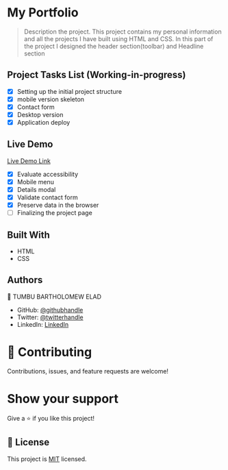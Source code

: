 # My Portfolio

> Description the project.
> This project contains my personal information and all the projects I have built using HTML and CSS.
> In this part of the project I designed the header section(toolbar) and Headline section

## Project Tasks List (Working-in-progress)

- [x] Setting up the initial project structure
- [x] mobile version skeleton
- [x] Contact form
- [x] Desktop version
- [x] Application deploy
## Live Demo
<a href="https://elad237.github.io/">Live Demo Link</a>
- [x] Evaluate accessibility
- [x] Mobile menu
- [x] Details modal
- [x] Validate contact form
- [x] Preserve data in the browser
- [ ] Finalizing the project page

## Built With

- HTML
- CSS

## Authors

👤 TUMBU BARTHOLOMEW ELAD

- GitHub: [@githubhandle](https://github.com/elad237)
- Twitter: [@twitterhandle](https://twitter.com/Elad59380989)
- LinkedIn: [LinkedIn](https://www.linkedin.com/in/tumbu-elad-896ab2183/)

# 🤝 Contributing

Contributions, issues, and feature requests are welcome!

# Show your support

Give a ⭐️ if you like this project!

## 📝 License

This project is [MIT](./LICENSE) licensed.
